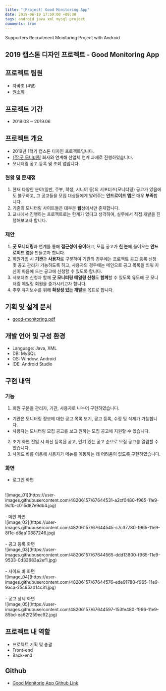 ```yaml
---
title: "[Project] Good Monitoring App"
date: 2019-06-19 17:59:00 +09:00
tags: android java xml mysql project
comments: true
---
```


Supporters Recruitment Monitoring Project with Android

## 2019 캡스톤 디자인 프로젝트 - Good Monitoring App

## 프로젝트 팀원
- 자바조 (4명)
- [원소희](https://github.com/infiduk)

## 프로젝트 기간
- 2019.03 ~ 2019.06

## 프로젝트 개요
- 2019년 1학기 캡스톤 디자인 프로젝트입니다.
- [(주)굿 모니터링](http://goodmonitoring.com) 회사와 연계해 산업체 연계 과제로 진행하였습니다.
- 모니터링 공고 등록 및 조회 앱입니다.

### 현황 및 문제점
1. 현재 다양한 분야(일반, 주부, 학생, 시니어 등)의 서포터즈(모니터링) 공고가 있음에도 불구하고, 그 공고들을 모집 대상들에게 알려주는 **안드로이드 앱**은 매우 **부족**합니다.
2. 기존의 모니터링 사이트들은 대부분 **웹**상에서만 존재합니다.
3. 교내에서 진행하는 프로젝트로는 한계가 있다고 생각하여, 실무에서 직접 개발을 진행해보고자 합니다.

### 제안
1. **굿 모니터링**과 연계를 통해 **접근성이 용이**하고, 모집 공고가 **한 눈**에 들어오는 **안드로이드 앱**을 만들고자 합니다.
2. 회원가입 시 **기관**과 **사용자**로 구분하여 기관의 경우에는 프로젝트 공고 등록 신청 및 공고 관리가 가능하도록 하고, 사용자의 경우에는 메인으로 공고 목록을 띄워 자신이 마음에 드는 공고에 신청할 수 있도록 합니다.
3. 서포터즈 신청과 함께 **굿 모니터링 메일링 신청**도 **함께**할 수 있도록 유도해 굿 모니터링 메일링 회원을 증가시키고자 합니다.
4. 추후 유지보수를 위해 **확장성 있는 개발**을 목표로 합니다.

## 기획 및 설계 문서
- [good-monitoring.pdf](https://github.com/infiduk/good-monitoring-app/files/3775797/good-monitoring.pdf)

## 개발 언어 및 구성 환경
- Language: Java, XML
- DB: MySQL
- OS: Window, Android
- IDE: Android Studio

## 구현 내역

### 기능
1. 회원 구분을 관리자, 기관, 사용자로 나누어 구현하였습니다.
  - 기관은 모니터링 정보에 대한 공고 목록 보기, 공고 등록, 수정 및 삭제가 가능합니다.
  - 사용자는 모니터링 모집 공고를 보고 원하는 모집 공고에 지원할 수 있습니다.
2. 초기 화면 진입 시 최신 등록된 공고, 인기 있는 공고 순으로 모집 공고를 열람할 수 있습니다.
3. 사이드 바를 이용해 사용자가 메뉴를 이동하는 데 어려움이 없도록 구현하였습니다.

### 화면
- 로그인 화면
<br />
![image_01](https://user-images.githubusercontent.com/48206157/67644531-a2cf0480-f965-11e9-9cfb-c015d87e9db4.jpg)
<br />
<br />
- 메인 화면
<br />
![image_02](https://user-images.githubusercontent.com/48206157/67644545-c7c37780-f965-11e9-8f1e-d8aa10887246.jpg)
<br />
<br />
- 공고 등록 화면
<br />
![image_03](https://user-images.githubusercontent.com/48206157/67644565-ddd13800-f965-11e9-9533-0d33683a2ef1.jpg)
<br />
<br />
- 사이드 바 화면
<br />
![image_04](https://user-images.githubusercontent.com/48206157/67644576-ede91780-f965-11e9-9aca-25c95a014c31.jpg)
<br />
<br />
- 공고 상세 화면
<br />
![image_05](https://user-images.githubusercontent.com/48206157/67644597-153fe480-f966-11e9-85bd-ea62f259ec92.jpg)

## 프로젝트 내 역할
- 프로젝트 기획 및 총괄
- Front-end
- Back-end

## Github
- [Good Monitorig App Github Link](https://github.com/infiduk/good-monitoring-app)